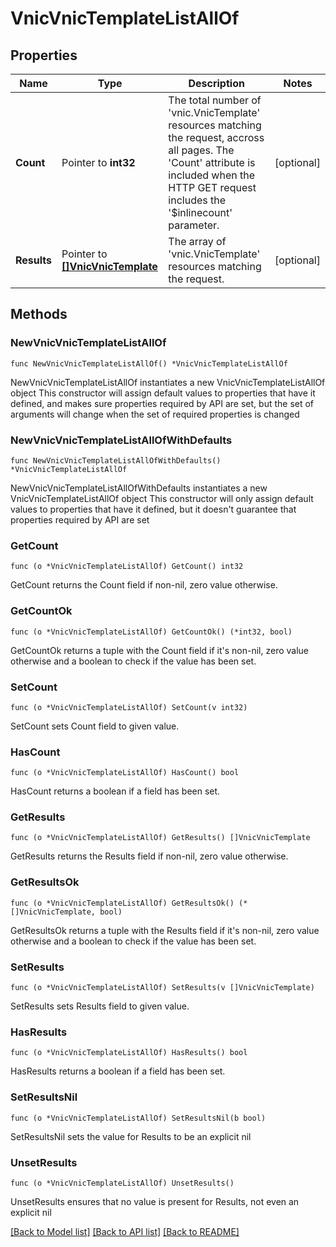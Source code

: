 # VnicVnicTemplateListAllOf

## Properties

Name | Type | Description | Notes
------------ | ------------- | ------------- | -------------
**Count** | Pointer to **int32** | The total number of &#39;vnic.VnicTemplate&#39; resources matching the request, accross all pages. The &#39;Count&#39; attribute is included when the HTTP GET request includes the &#39;$inlinecount&#39; parameter. | [optional] 
**Results** | Pointer to [**[]VnicVnicTemplate**](VnicVnicTemplate.md) | The array of &#39;vnic.VnicTemplate&#39; resources matching the request. | [optional] 

## Methods

### NewVnicVnicTemplateListAllOf

`func NewVnicVnicTemplateListAllOf() *VnicVnicTemplateListAllOf`

NewVnicVnicTemplateListAllOf instantiates a new VnicVnicTemplateListAllOf object
This constructor will assign default values to properties that have it defined,
and makes sure properties required by API are set, but the set of arguments
will change when the set of required properties is changed

### NewVnicVnicTemplateListAllOfWithDefaults

`func NewVnicVnicTemplateListAllOfWithDefaults() *VnicVnicTemplateListAllOf`

NewVnicVnicTemplateListAllOfWithDefaults instantiates a new VnicVnicTemplateListAllOf object
This constructor will only assign default values to properties that have it defined,
but it doesn't guarantee that properties required by API are set

### GetCount

`func (o *VnicVnicTemplateListAllOf) GetCount() int32`

GetCount returns the Count field if non-nil, zero value otherwise.

### GetCountOk

`func (o *VnicVnicTemplateListAllOf) GetCountOk() (*int32, bool)`

GetCountOk returns a tuple with the Count field if it's non-nil, zero value otherwise
and a boolean to check if the value has been set.

### SetCount

`func (o *VnicVnicTemplateListAllOf) SetCount(v int32)`

SetCount sets Count field to given value.

### HasCount

`func (o *VnicVnicTemplateListAllOf) HasCount() bool`

HasCount returns a boolean if a field has been set.

### GetResults

`func (o *VnicVnicTemplateListAllOf) GetResults() []VnicVnicTemplate`

GetResults returns the Results field if non-nil, zero value otherwise.

### GetResultsOk

`func (o *VnicVnicTemplateListAllOf) GetResultsOk() (*[]VnicVnicTemplate, bool)`

GetResultsOk returns a tuple with the Results field if it's non-nil, zero value otherwise
and a boolean to check if the value has been set.

### SetResults

`func (o *VnicVnicTemplateListAllOf) SetResults(v []VnicVnicTemplate)`

SetResults sets Results field to given value.

### HasResults

`func (o *VnicVnicTemplateListAllOf) HasResults() bool`

HasResults returns a boolean if a field has been set.

### SetResultsNil

`func (o *VnicVnicTemplateListAllOf) SetResultsNil(b bool)`

 SetResultsNil sets the value for Results to be an explicit nil

### UnsetResults
`func (o *VnicVnicTemplateListAllOf) UnsetResults()`

UnsetResults ensures that no value is present for Results, not even an explicit nil

[[Back to Model list]](../README.md#documentation-for-models) [[Back to API list]](../README.md#documentation-for-api-endpoints) [[Back to README]](../README.md)


